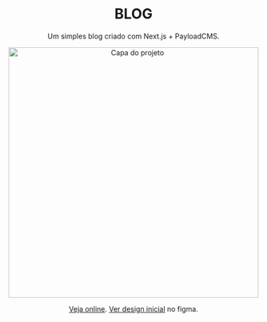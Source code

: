 <div align="center">
  
# BLOG

Um simples blog criado com Next.js + PayloadCMS. 

<img width="500" src="https://github.com/gustavohernandes11/blog/assets/66632840/a89861a8-502f-4b5c-9282-449addd96ecb" alt="Capa do projeto">

[Veja online](https://hernandes.netlify.com/). 
[Ver design inicial](https://www.figma.com/file/qoWYmm7ZmDauXkZ5FDkrv9/Hernandes?type=design&node-id=0%3A1&mode=design&t=BN4WFr2IxY4XXxt5-1) no figma.


</div>


